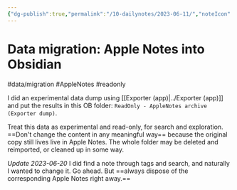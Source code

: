 ```yaml
---
{"dg-publish":true,"permalink":"/10-dailynotes/2023-06-11/","noteIcon":"2","created":"","updated":""}
---
```


# Data migration: Apple Notes into Obsidian
#data/migration
#AppleNotes 
#readonly

I did an experimental data dump using [[Exporter (app)\|../Exporter (app)]] and put the results in this OB folder: `ReadOnly - AppleNotes archive (Exporter dump)`.

Treat this data as experimental and read-only, for search and exploration. ==Don't change the content in any meaningful way== because the original copy still lives live in Apple Notes. The whole folder may be deleted and reimported, or cleaned up in some way.

*Update 2023-06-20* I did find a note through tags and search, and naturally I wanted to change it. Go ahead. But ==always dispose of the corresponding Apple Notes right away.==
